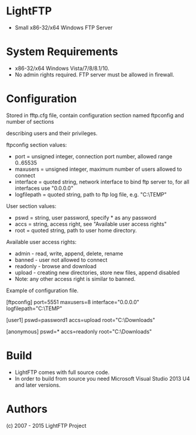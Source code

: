 # LightFTP
* Small x86-32/x64 Windows FTP Server

# System Requirements

* x86-32/x64 Windows Vista/7/8/8.1/10.
* No admin rights required. FTP server must be allowed in firewall.

# Configuration

Stored in fftp.cfg file, contain configuration section named ftpconfig and number of sections 

describing users and their privileges. 

ftpconfig section values:
* port = unsigned integer, connection port number, allowed range 0..65535
* maxusers = unsigned integer, maximum number of users allowed to connect
* interface = quoted string, network interface to bind ftp server to, for all interfaces use "0.0.0.0"
* logfilepath = quoted string, path to ftp log file, e.g. "C:\TEMP"

User section values:
* pswd = string, user password, specify * as any password
* accs = string, access right, see "Available user access rights"
* root = quoted string, path to user home directory.

Available user access rights:
* admin - read, write, append, delete, rename
* banned - user not allowed to connect
* readonly - browse and download
* upload - creating new directories, store new files, append disabled
* Note: any other access right is similar to banned.

Example of configuration file.

[ftpconfig]
port=5551
maxusers=8
interface="0.0.0.0"
logfilepath="C:\TEMP"

[user1]
pswd=password1
accs=upload
root="C:\Downloads\"

[anonymous]
pswd=*
accs=readonly
root="C:\Downloads\"


# Build 

* LightFTP comes with full source code.
* In order to build from source you need Microsoft Visual Studio 2013 U4 and later versions.
 

# Authors

(c) 2007 - 2015 LightFTP Project
